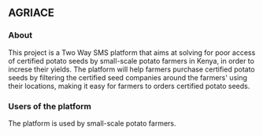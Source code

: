 ## AGRIACE
### About
This project is a Two Way SMS platform that aims at solving for poor access of certified potato seeds by small-scale potato farmers in Kenya, in order to increse their yields. The platform will help farmers purchase certified potato seeds by filtering the certified seed companies around the farmers' using their locations, making it easy for farmers to orders certified potato seeds.
###  Users of the platform
The platform is used by small-scale potato farmers.
